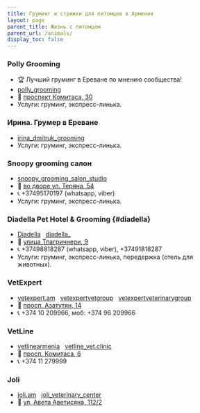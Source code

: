 ```yaml
---
title: Груминг и стрижки для питомцев в Армении
layout: page
parent_title: Жизнь с питомцем
parent_url: /animals/
display_toc: false
---
```


<div class="cards list-emoji">
<div class="card">

### Polly Grooming

- 🏆 Лучший груминг в Ереване по мнению сообщества!
- <i class="fa-brands fa-instagram"></i> [polly_grooming](https://www.instagram.com/polly_grooming/)
- 📍 [проспект Комитаса, 30](https://yandex.ru/maps/org/forest_voices_zoomagazin/99596547688/)
- Услуги: груминг, экспресс-линька.

</div>
<div class="card">

### Ирина. Грумер в Ереване

- <i class="fa-brands fa-instagram"></i> [irina_dmitruk_grooming](https://instagram.com/irina_dmitruk_grooming/)
- Услуги: груминг, экспресс-линька.

</div>
<div class="card">

### Snoopy grooming салон

- <i class="fa-brands fa-instagram"></i> [snoopy_grooming_salon_studio](https://instagram.com/snoopy_grooming_salon_studio/)
- 📍 [во дворе ул. Теряна, 54](https://yandex.ru/maps/10262/yerevan/house/YE0YcwZoQUwAQFpqfX15dH9kZw==/)
- 📞 +37495170197 (whatsapp, viber)
- Услуги: груминг, экспресс-линька.

</div>
<div class="card">

### Diadella Pet Hotel & Grooming {#diadella}

- <i class="fa-brands fa-facebook-f"></i> [Diadella](https://www.facebook.com/profile.php?id=100064109612549) &nbsp; <i class="fa-brands fa-instagram"></i> [diadella_](https://instagram.com/diadella_/)
- 📍 [улица Тпагричнери, 9](https://yandex.ru/maps/10262/yerevan/house/YE0YcwVgSUEAQFpqfX12dnVhYQ==/)
- 📞 +37498818287 (whatsapp, viber), +37491818287
- Услуги: груминг, экспресс-линька, передержка (отель для животных).

</div>
<div class="card">

### VetExpert

- <i class="fa-solid fa-link"></i> [vetexpert.am](https://vetexpert.am/ru/) &nbsp; <i class="fa-brands fa-facebook-f"></i> [vetexpertvetgroup](https://facebook.com/vetexpertvetgroup) &nbsp; <nobr markdown="span"><i class="fa-brands fa-instagram"></i> [vetexpertveterinarygroup](https://instagram.com/vetexpertveterinarygroup/)</nobr>
- 📍 [просп. Азатутян, 14](https://yandex.ru/maps/org/vet_ekspert/1861952348/)
- 📞 +374 10 209966, моб: +374 96 209966

</div>
<div class="card">

### VetLine

- <i class="fa-brands fa-facebook-f"></i> [vetlinearmenia](https://facebook.com/vetlinearmenia/) &nbsp; <i class="fa-brands fa-instagram"></i> [vetline_vet.clinic](https://instagram.com/vetline_vet.clinic/)
- 📍 [просп. Комитаса, 6](https://yandex.ru/maps/org/kruglosutochnaya_veterinarnaya_klinika_vetlayn/154801169156/)
- 📞 +374 11 279999

</div>
<div class="card">

### Joli

- <i class="fa-solid fa-link"></i> [joli.am](https://joli.am/) &nbsp; <i class="fa-brands fa-instagram"></i> [joli_veterinary_center](https://instagram.com/joli_veterinary_center/)
- 📍 [ул. Авета Аветисяна, 112/2](https://yandex.ru/maps/org/veterinarny_tsentr_dzholi/135151397057/)

</div>
</div>
